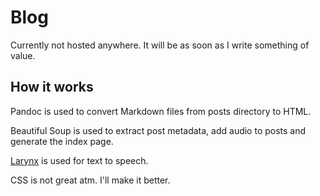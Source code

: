 # Blog

Currently not hosted anywhere. It will be as soon as I write something of value.

## How it works

Pandoc is used to convert Markdown files from posts directory to HTML.

Beautiful Soup is used to extract post metadata, add audio to posts and generate the index page.

[Larynx](https://github.com/rhasspy/larynx) is used for text to speech.

CSS is not great atm. I'll make it better.

